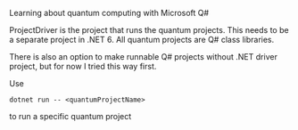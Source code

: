 Learning about quantum computing with Microsoft Q#

ProjectDriver is the project that runs the quantum projects. This needs to be a separate project in .NET 6.
All quantum projects are Q# class libraries.

There is also an option to make runnable Q# projects without .NET driver project, but for now I tried this way first.

Use 
```
dotnet run -- <quantumProjectName> 
```
to run a specific quantum project